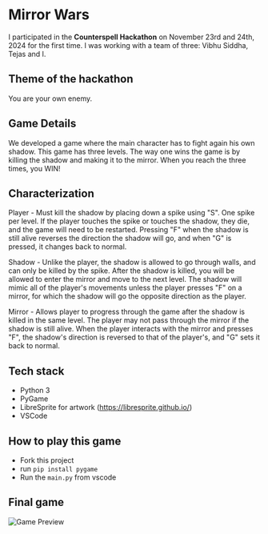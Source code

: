 # Mirror Wars

I participated in the **Counterspell Hackathon** on November 23rd and 24th, 2024 for the first time. I was working with a team of three:  Vibhu Siddha, Tejas and I. 

## Theme of the hackathon
You are your own enemy.

## Game Details
We developed a game where the main character has to fight again his own shadow. This game has three levels. The way one wins the game is by killing the shadow and making it to the mirror. When you reach the three times, you WIN!

## Characterization
Player - Must kill the shadow by placing down a spike using "S". One spike per level. If the player touches the spike or touches the shadow, they die, and the game will need to be restarted. Pressing "F" when the shadow is still alive reverses the direction the shadow will go, and when "G" is pressed, it changes back to normal. 

Shadow - Unlike the player, the shadow is allowed to go through walls, and can only be killed by the spike. After the shadow is killed, you will be allowed to enter the mirror and move to the next level. The shadow will mimic all of the player's movements unless the player presses "F" on a mirror, for which the shadow will go the opposite direction as the player. 

Mirror - Allows player to progress through the game after the shadow is killed in the same level. The player may not pass through the mirror if the shadow is still alive. When the player interacts with the mirror and presses "F", the shadow's direction is reversed to that of the player's, and "G" sets it back to normal. 

## Tech stack

* Python 3
* PyGame
* LibreSprite for artwork (https://libresprite.github.io/)
* VSCode 

## How to play this game
* Fork this project
* run `pip install pygame` 
* Run the `main.py` from vscode

## Final game

![Game Preview](https://github.com/pranavganesh6/Hackclub-Counterspell-Hackathon/blob/main/character-assets/game.gif)



